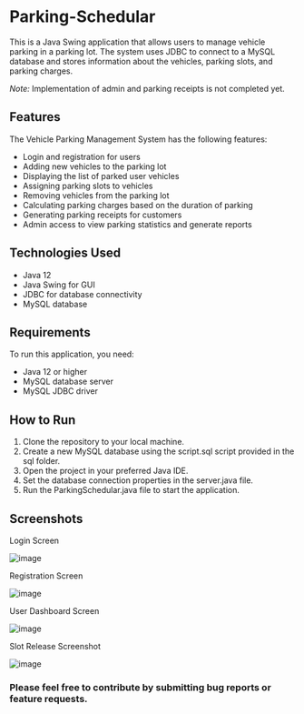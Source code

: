 # Parking-Schedular

This is a Java Swing application that allows users to manage vehicle parking in a parking lot. The system uses JDBC to connect to a MySQL database and stores information about the vehicles, parking slots, and parking charges.

_Note:_ Implementation of admin and parking receipts is not completed yet.

## Features

The Vehicle Parking Management System has the following features:

- Login and registration for users
- Adding new vehicles to the parking lot
- Displaying the list of parked user vehicles
- Assigning parking slots to vehicles
- Removing vehicles from the parking lot
- Calculating parking charges based on the duration of parking
- Generating parking receipts for customers
- Admin access to view parking statistics and generate reports

## Technologies Used

- Java 12
- Java Swing for GUI
- JDBC for database connectivity
- MySQL database

## Requirements

To run this application, you need:

- Java 12 or higher
- MySQL database server
- MySQL JDBC driver

## How to Run

1. Clone the repository to your local machine.
2. Create a new MySQL database using the script.sql script provided in the sql folder.
3. Open the project in your preferred Java IDE.
4. Set the database connection properties in the server.java file.
5. Run the ParkingSchedular.java file to start the application.

## Screenshots

Login Screen

![image](https://user-images.githubusercontent.com/43448844/236745186-de381d12-e656-476f-b4bd-653409050678.png)

Registration Screen

![image](https://user-images.githubusercontent.com/43448844/236745274-b6ec85ba-3ca9-431f-91aa-c5730954bf5f.png)

User Dashboard Screen

![image](https://user-images.githubusercontent.com/43448844/236745552-5f2bcc96-a3c4-444d-87ad-e27d6eab5dd1.png)

Slot Release Screenshot

![image](https://user-images.githubusercontent.com/43448844/236745663-8fc27254-5c8c-45a3-aa47-870f8dfd03b1.png)

### Please feel free to contribute by submitting bug reports or feature requests.
